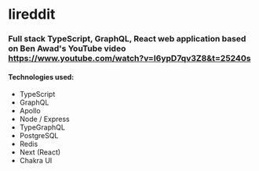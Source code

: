 # lireddit

### Full stack TypeScript, GraphQL, React web application based on Ben Awad's YouTube video https://www.youtube.com/watch?v=I6ypD7qv3Z8&t=25240s

#### Technologies used:
* TypeScript
* GraphQL
* Apollo
* Node / Express
* TypeGraphQL
* PostgreSQL
* Redis
* Next (React)
* Chakra UI
